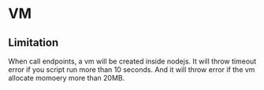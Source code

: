 
# VM
## Limitation

When call endpoints, a vm will be created inside nodejs. It will throw timeout error if you script run more than 10 seconds. And it will throw error if the vm allocate momoery more than 20MB.